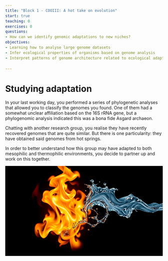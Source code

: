 ```yaml
---
title: "Block 1 - COOIII: A hot take on evolution"
start: true
teaching: 0
exercises: 0
questions:
- How can we identify genomic adaptations to new niches?
objectives:
- Learning how to analyse large genome datasets
- Infer ecological properties of organisms based on genome analysis
- Interpret patterns of genome architecture related to ecological adaptation

---
```


#  Studying adaptation

In your last working day, you performed a series of phylogenetic analyses that allowed you to classify the genomes you found. 
One of them had a somewhat unclear affiliation based on the 16S rRNA gene, but a phylogenomic analysis indicated this was a
bona fide Asgard archaeon. 

Chatting with another research group, you realise they have recently recovered genomes that are quite similar. 
But there is one particularity: they have obtained said genomes from hot springs.

In order to better understand how this group may have adapted to both mesophilic and thermophilic environments, you decide
to partner up and work on this together. 




![Intro1](../fig/Block1_COO-III_Intro.png)
